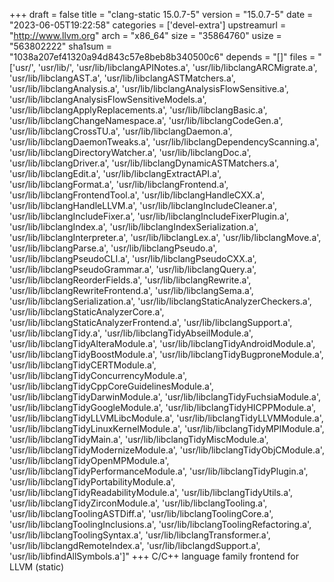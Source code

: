 +++
draft = false
title = "clang-static 15.0.7-5"
version = "15.0.7-5"
date = "2023-06-05T19:22:58"
categories = ['devel-extra']
upstreamurl = "http://www.llvm.org"
arch = "x86_64"
size = "35864760"
usize = "563802222"
sha1sum = "1038a207ef41320a94d843c57e8beb8b340500c6"
depends = "[]"
files = "['usr/', 'usr/lib/', 'usr/lib/libclangAPINotes.a', 'usr/lib/libclangARCMigrate.a', 'usr/lib/libclangAST.a', 'usr/lib/libclangASTMatchers.a', 'usr/lib/libclangAnalysis.a', 'usr/lib/libclangAnalysisFlowSensitive.a', 'usr/lib/libclangAnalysisFlowSensitiveModels.a', 'usr/lib/libclangApplyReplacements.a', 'usr/lib/libclangBasic.a', 'usr/lib/libclangChangeNamespace.a', 'usr/lib/libclangCodeGen.a', 'usr/lib/libclangCrossTU.a', 'usr/lib/libclangDaemon.a', 'usr/lib/libclangDaemonTweaks.a', 'usr/lib/libclangDependencyScanning.a', 'usr/lib/libclangDirectoryWatcher.a', 'usr/lib/libclangDoc.a', 'usr/lib/libclangDriver.a', 'usr/lib/libclangDynamicASTMatchers.a', 'usr/lib/libclangEdit.a', 'usr/lib/libclangExtractAPI.a', 'usr/lib/libclangFormat.a', 'usr/lib/libclangFrontend.a', 'usr/lib/libclangFrontendTool.a', 'usr/lib/libclangHandleCXX.a', 'usr/lib/libclangHandleLLVM.a', 'usr/lib/libclangIncludeCleaner.a', 'usr/lib/libclangIncludeFixer.a', 'usr/lib/libclangIncludeFixerPlugin.a', 'usr/lib/libclangIndex.a', 'usr/lib/libclangIndexSerialization.a', 'usr/lib/libclangInterpreter.a', 'usr/lib/libclangLex.a', 'usr/lib/libclangMove.a', 'usr/lib/libclangParse.a', 'usr/lib/libclangPseudo.a', 'usr/lib/libclangPseudoCLI.a', 'usr/lib/libclangPseudoCXX.a', 'usr/lib/libclangPseudoGrammar.a', 'usr/lib/libclangQuery.a', 'usr/lib/libclangReorderFields.a', 'usr/lib/libclangRewrite.a', 'usr/lib/libclangRewriteFrontend.a', 'usr/lib/libclangSema.a', 'usr/lib/libclangSerialization.a', 'usr/lib/libclangStaticAnalyzerCheckers.a', 'usr/lib/libclangStaticAnalyzerCore.a', 'usr/lib/libclangStaticAnalyzerFrontend.a', 'usr/lib/libclangSupport.a', 'usr/lib/libclangTidy.a', 'usr/lib/libclangTidyAbseilModule.a', 'usr/lib/libclangTidyAlteraModule.a', 'usr/lib/libclangTidyAndroidModule.a', 'usr/lib/libclangTidyBoostModule.a', 'usr/lib/libclangTidyBugproneModule.a', 'usr/lib/libclangTidyCERTModule.a', 'usr/lib/libclangTidyConcurrencyModule.a', 'usr/lib/libclangTidyCppCoreGuidelinesModule.a', 'usr/lib/libclangTidyDarwinModule.a', 'usr/lib/libclangTidyFuchsiaModule.a', 'usr/lib/libclangTidyGoogleModule.a', 'usr/lib/libclangTidyHICPPModule.a', 'usr/lib/libclangTidyLLVMLibcModule.a', 'usr/lib/libclangTidyLLVMModule.a', 'usr/lib/libclangTidyLinuxKernelModule.a', 'usr/lib/libclangTidyMPIModule.a', 'usr/lib/libclangTidyMain.a', 'usr/lib/libclangTidyMiscModule.a', 'usr/lib/libclangTidyModernizeModule.a', 'usr/lib/libclangTidyObjCModule.a', 'usr/lib/libclangTidyOpenMPModule.a', 'usr/lib/libclangTidyPerformanceModule.a', 'usr/lib/libclangTidyPlugin.a', 'usr/lib/libclangTidyPortabilityModule.a', 'usr/lib/libclangTidyReadabilityModule.a', 'usr/lib/libclangTidyUtils.a', 'usr/lib/libclangTidyZirconModule.a', 'usr/lib/libclangTooling.a', 'usr/lib/libclangToolingASTDiff.a', 'usr/lib/libclangToolingCore.a', 'usr/lib/libclangToolingInclusions.a', 'usr/lib/libclangToolingRefactoring.a', 'usr/lib/libclangToolingSyntax.a', 'usr/lib/libclangTransformer.a', 'usr/lib/libclangdRemoteIndex.a', 'usr/lib/libclangdSupport.a', 'usr/lib/libfindAllSymbols.a']"
+++
C/C++ language family frontend for LLVM (static)